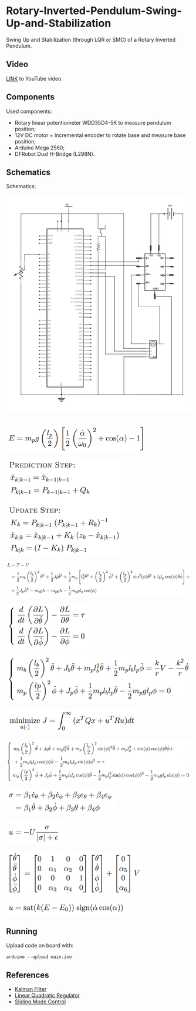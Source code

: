 # Rotary-Inverted-Pendulum-Swing-Up-and-Stabilization
Swing Up and Stabilization (through LQR or SMC) of a Rotary Inverted Pendulum.

## Video

[LINK](https://youtu.be/2koXcs0IhOc) to YouTube video.

## Components

Used components:
- Rotary linear potentiometer WDD35D4-5K to measure pendulum position;
- 12V DC motor + Incremental encoder to rotate base and measure base position;
- Arduino Mega 2560;
- DFRobot Dual H-Bridge (L298N).

## Schematics

Schematics:
<p align="left"><img src="media/schematics.jpg"></p>

##

<p align="left"><img src="media/e.png"></p>
<p align="left"><img src="media/kf.png"></p>
<p align="left"><img src="media/l.png"></p>
<p align="left"><img src="media/lagrange.png"></p>
<p align="left"><img src="media/linmodel.png"></p>
<p align="left"><img src="media/lqr.png"></p>
<p align="left"><img src="media/model.png"></p>
<p align="left"><img src="media/sigma.png"></p>
<p align="left"><img src="media/smc.png"></p>
<p align="left"><img src="media/ssmodel.png"></p>
<p align="left"><img src="media/swingup.png"></p>







## Running

Upload code on board with:
```
arduino --upload main.ino
```

## References

- [Kalman Filter](https://en.wikipedia.org/wiki/Kalman_filter)
- [Linear Quadratic Regulator](https://en.wikipedia.org/wiki/Linear–quadratic_regulator)
- [Sliding Mode Control](https://en.wikipedia.org/wiki/Sliding_mode_control)
